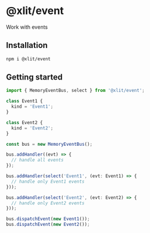 # @xlit/event

Work with events

## Installation

```sh
npm i @xlit/event
```

## Getting started

```typescript
import { MemoryEventBus, select } from '@xlit/event';

class Event1 {
  kind = 'Event1';
}

class Event2 {
  kind = 'Event2';
}

const bus = new MemoryEventBus();

bus.addHandler((evt) => {
  // handle all events
});

bus.addHandler(select('Event1', (evt: Event1) => {
  // handle only Event1 events
}));

bus.addHandler(select('Event2', (evt: Event2) => {
  // handle only Event2 events
}));

bus.dispatchEvent(new Event1());
bus.dispatchEvent(new Event2());
```
